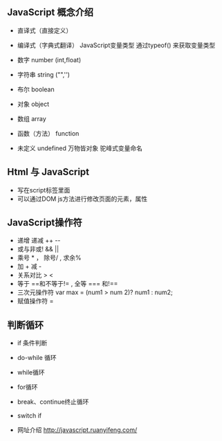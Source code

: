 ## JavaScript 概念介绍
  * 直译式（直接定义）

  * 编译式（字典式翻译）
  JavaScript变量类型
  通过typeof() 来获取变量类型
  * 数字 number   (int,float)
  * 字符串 string  ("",'')
  * 布尔  boolean
  * 对象  object
  * 数组  array
  * 函数（方法） function
  * 未定义 undefined
  万物皆对象
  驼峰式变量命名
## Html 与 JavaScript
  * 写在script标签里面
  * 可以通过DOM js方法进行修改页面的元素，属性

## JavaScript操作符
  * 递增 递减 ++ --
  * 或与非或! && ||
  * 乘号 * ， 除号/ , 求余%
  * 加 + 减 -
  * 关系对比 >  <
  * 等于 ==和不等于!=  , 全等 === 和!==
  * 三次元操作符 var max = (num1 > num 2)? num1 : num2;
  * 赋值操作符 =

## 判断循环
  * if 条件判断
  * do-while 循环
  * while循环
  * for循环
  * break、continue终止循环
  * switch if

* 网址介绍
  http://javascript.ruanyifeng.com/
